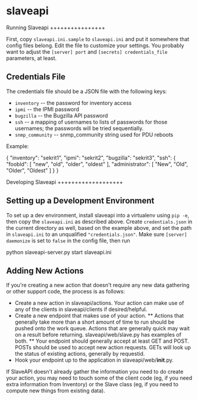 slaveapi
========

Running Slaveapi
++++++++++++++++

First, copy `slaveapi.ini.sample` to `slaveapi.ini` and put it somewhere that config files belong.
Edit the file to customize your settings.
You probably want to adjust the `[server] port` and `[secrets] credentials_file` parameters, at least.

Credentials File
----------------

The credentials file should be a JSON file with the following keys:

 * `inventory` -- the password for inventory access
 * `ipmi` -- the IPMI password
 * `bugzilla` -- the Bugzilla API password
 * `ssh` -- a mapping of usernames to lists of passwords for those usernames; the passwords will be tried sequentially.
 * `snmp_community` -- snmp_community string used for PDU reboots

Example:
  
  {
    "inventory": "sekrit1", "ipmi": "sekrit2", "bugzilla": "sekrit3",
    "ssh": {
        "foobld": [ "new", "old", "older", "oldest" ],
        "administrator": [ "New", "Old", "Older", "Oldest" ]
    }
  }

Developing Slaveapi
+++++++++++++++++++

Setting up a Development Environment
------------------------------------

To set up a dev environment, install slaveapi into a virtualenv using `pip -e`, then copy the `slaveapi.ini` as described above.
Create `credentials.json` in the current directory as well, based on the example above, and set the path in `slaveapi.ini` to an unqualified `"credentials.json"`.
Make sure `[server] daemonize` is set to `false` in the config file, then run

  python slaveapi-server.py start slaveapi.ini

Adding New Actions
------------------
If you're creating a new action that doesn't require any new data gathering or other support code, the process is as follows:
* Create a new action in slaveapi/actions. Your action can make use of any of the clients in slaveapi/clients if desired/helpful.
* Create a new endpoint that makes use of your action.
** Actions that generally take more than a short amount of time to run should be pushed onto the work queue. Actions that are generally quick may wait on a result before returning. slaveapi/web/slave.py has examples of both.
** Your endpoint should generally accept at least GET and POST. POSTs should be used to accept new action requests. GETs will look up the status of existing actions, generally by requestid.
* Hook your endpoint up to the application in slaveapi/web/__init__.py.

If SlaveAPI doesn't already gather the information you need to do create your action, you may need to touch some of the client code (eg, if you need extra information from Inventory) or the Slave class (eg, if you need to compute new things from existing data).
